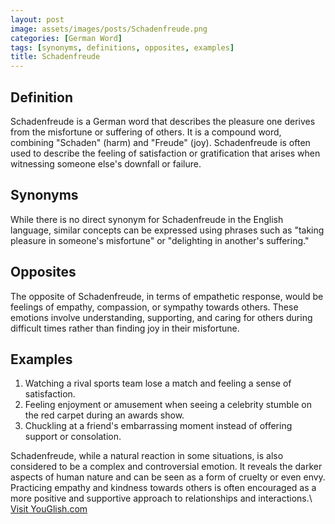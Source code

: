 ```yaml
---
layout: post
image: assets/images/posts/Schadenfreude.png
categories: [German Word]
tags: [synonyms, definitions, opposites, examples]
title: Schadenfreude
---
```


## Definition

Schadenfreude is a German word that describes the pleasure one derives from the misfortune or suffering of others. It is a compound word, combining "Schaden" (harm) and "Freude" (joy). Schadenfreude is often used to describe the feeling of satisfaction or gratification that arises when witnessing someone else's downfall or failure.

## Synonyms

While there is no direct synonym for Schadenfreude in the English language, similar concepts can be expressed using phrases such as "taking pleasure in someone's misfortune" or "delighting in another's suffering."

## Opposites

The opposite of Schadenfreude, in terms of empathetic response, would be feelings of empathy, compassion, or sympathy towards others. These emotions involve understanding, supporting, and caring for others during difficult times rather than finding joy in their misfortune.

## Examples

1. Watching a rival sports team lose a match and feeling a sense of satisfaction.
2. Feeling enjoyment or amusement when seeing a celebrity stumble on the red carpet during an awards show.
3. Chuckling at a friend's embarrassing moment instead of offering support or consolation.

Schadenfreude, while a natural reaction in some situations, is also considered to be a complex and controversial emotion. It reveals the darker aspects of human nature and can be seen as a form of cruelty or even envy. Practicing empathy and kindness towards others is often encouraged as a more positive and supportive approach to relationships and interactions.\ <a id="yg-widget-0" class="youglish-widget" data-query="Schadenfreude" data-lang="german" data-components="8412" data-auto-start="0" data-bkg-color="theme_light" data-title="How%20to%20pronounce%20Schadenfreude%20in%20German"  rel="nofollow" href="https://youglish.com">Visit YouGlish.com</a><script async src="https://youglish.com/public/emb/widget.js" charset="utf-8"></script>